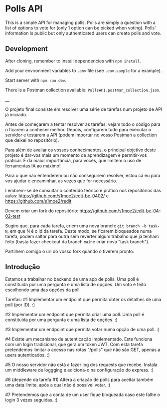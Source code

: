 # Polls API

This is a simple API for managing polls.
Polls are simply a question with a list of options to vote for (only 1 option can be picked when voting).
Polls' information is public but only authenticated users can create polls and vote.

## Development

After cloning, remember to install dependencies with `npm install`.

Add your environment variables to `.env` file (see `.env.sample` for a example).

Start server with `npm run dev`.

There is a Postman collection available: `PollsAPI.postman_collection.json`.

\_\_

O projeto final consiste em resolver uma série de tarefas num projeto de API já iniciado.

Antes de começarem a tentar resolver as tarefas, vejam todo o código para o ficarem a conhecer melhor. Depois, configurem tudo para executar o servidor e testarem a API (podem importar no vosso Postman a collection que deixei no repositório).

Para além de avaliar os vossos conhecimentos, o principal objetivo deste projeto é dar-vos mais um momento de aprendizagem e permitir-vos praticar. É da maior importância, para vocês, que limitem o uso de ferramentas IA ao máximo!

Para o que não entenderem ou não conseguirem resolver, estou cá eu para vos ajudar e encaminhar, as vezes que for necessário.

Lembrem-se de consultar o conteúdo teórico e prático nos repositórios das aulas: https://github.com/s1moe2/edit-be-0402/ e https://github.com/s1moe2/redit

Devem criar um fork do repositório: https://github.com/s1moe2/edit-be-04-02-test

Sugiro que, para cada tarefa, criem uma nova branch: `git branch -b task-N`, em que N é o id da tarefa. Deste modo, se ficarem bloqueados numa tarefa, podem saltar para outra sem reverter algum trabalho que já tenham feito (basta fazer checkout da branch `main`e criar nova "task branch").

Partilhem comigo o url do vosso fork quando o tiverem pronto.

## Introdução

Estamos a trabalhar no backend de uma app de polls. Uma poll é constituída por uma pergunta e uma lista de opções. Um voto é feito escolhendo uma das opções da poll.

Tarefas:
#1
Implementar um endpoint que permita obter os detalhes de uma poll (por ID). :)

#2
Implementar um endpoint que permita criar uma poll. Uma poll é constituida por uma pergunta e uma lista de opções. :)

#3
Implementar um endpoint que permita votar numa opção de uma poll. :)

#4
Existe um mecanismo de autenticação implementado. Este funciona com um login tradicional, que gera um token JWT. Com esta tarefa pretendemos limitar o acesso nas rotas "/polls" que não são GET, apenas a users autenticados. :)

#5
O nosso servidor não está a fazer log dos requests que recebe. Instala um middleware de loggging e adiciona-o na configuração do express. :)

#6
(depende da tarefa #1)
Altera a criação de polls para aceitar também uma data limite, após a qual não é possível votar. :)

#7
Pretendemos que a conta de um user fique bloqueada caso este falhe o login 3 vezes seguidas. :)
